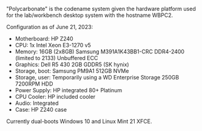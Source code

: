 "Polycarbonate" is the codename system given the hardware platform used for the lab/workbench desktop system with the hostname WBPC2. 

Configuration as of June 21, 2023:

- Motherboard: HP Z240  
- CPU: 1x Intel Xeon E3-1270 v5  
- Memory: 16GB (2x8GB) Samsung M391A1K43BB1-CRC DDR4-2400 (limited to 2133) Unbuffered ECC  
- Graphics: Dell R5 430 2GB GDDR5 (SK hynix)  
- Storage, boot: Samsung PM9A1 512GB NVMe  
- Storage, user: Temporarily using a WD Enterprise Storage 250GB 7200RPM HDD  
- Power Supply: HP integrated 80+ Platinum  
- CPU Cooler: HP included cooler  
- Audio: Integrated  
- Case: HP Z240 case  

Currently dual-boots Windows 10 and Linux Mint 21 XFCE.
